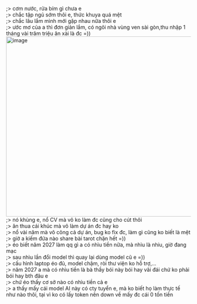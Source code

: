 ;> cơm nước, rửa bím gì chưa e<br>
;> chắc tập ngủ sớm thôi e, thức khuya quá mệt<br>
;> chắc lâu lắm mình mới gặp nhau nữa thôi e<br>
;> ước mơ của a thì đơn giản lắm, có ngôi nhà vùng ven sài gòn,thu nhập 1 tháng vài trăm triệu ăn xài là đc =))<br>
<img width="1071" height="491" alt="image" src="https://github.com/user-attachments/assets/1487bd78-b618-4220-8e40-b6d6d8dc8553" /><br>
;> nó khùng e, nổ CV mà vô ko làm đc cũng cho cút thôi<br>
;> ăn thua cái khúc mà vô làm dự án đc hay ko<br>
;> nổ vài năm mà vô cõng cả dự án, bug ko fix đc, làm gì cũng ko biết là mệt<br>
;> giờ a kiếm đứa nào share bài tarot chặn hết =))<br>
;> éo biết năm 2027 làm qq gì a có nhìu tiền nữa, mà nhìu là nhiu, giờ đang mạc<br>
;> sau nhìu lần đổi model thì quay lại dùng model cũ e =))<br>
;> cấu hình laptop éo đủ, model chậm, ròi thư viện ko hỗ trợ,...<br>
;> năm 2027 a mà có nhìu tiền là bà thầy bói này bói hay vãi đái chứ ko phải bói hay bth đâu e<br>
;> chứ éo thấy cơ sở nào có nhìu tiền cả e<br>
;> a thấy mấy cái model AI này có cty tuyển e, mà ko biết họ làm thực tế như nào thôi, tại vì ko có lấy token nên down về mấy đc cái 0 tốn tiền
